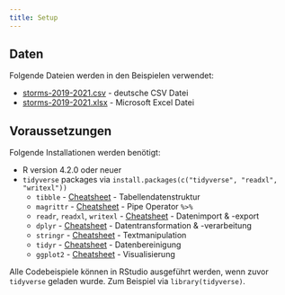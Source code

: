 ```yaml
---
title: Setup
---
```



## Daten

Folgende Dateien werden in den Beispielen verwendet:

- [storms-2019-2021.csv](data/storms-2019-2021.csv) - deutsche CSV Datei
- [storms-2019-2021.xlsx](data/storms-2019-2021.xlsx) - Microsoft Excel Datei

## Voraussetzungen

Folgende Installationen werden benötigt:

- R version 4.2.0 oder neuer
- `tidyverse` packages via `install.packages(c("tidyverse", "readxl", "writexl"))`
  - `tibble` - [Cheatsheet](https://raw.githubusercontent.com/rstudio/cheatsheets/master/dataframe-2.1.pdf) - Tabellendatenstruktur
  - `magrittr` - [Cheatsheet](https://raw.githubusercontent.com/rstudio/cheatsheets/master/magrittr.pdf) - Pipe Operator `%>%`
  - `readr`, `readxl`, `writexl` - [Cheatsheet](https://raw.githubusercontent.com/rstudio/cheatsheets/master/data-import.pdf) - Datenimport & -export
  - `dplyr` - [Cheatsheet](https://raw.githubusercontent.com/rstudio/cheatsheets/master/data-transformation.pdf) - Datentransformation & -verarbeitung
  - `stringr` - [Cheatsheet](https://raw.githubusercontent.com/rstudio/cheatsheets/master/strings.pdf) - Textmanipulation
  - `tidyr` - [Cheatsheet](https://raw.githubusercontent.com/rstudio/cheatsheets/master/tidyr.pdf) - Datenbereinigung
  - `ggplot2` - [Cheatsheet](https://raw.githubusercontent.com/rstudio/cheatsheets/master/data-visualization-2.1.pdf) - Visualisierung

Alle Codebeispiele können in RStudio ausgeführt werden, wenn zuvor `tidyverse` geladen wurde.
Zum Beispiel via `library(tidyverse)`.

